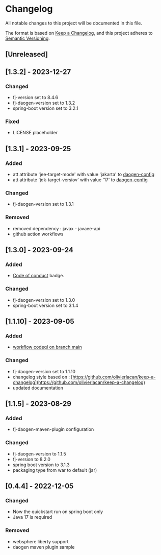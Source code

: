 # Changelog

All notable changes to this project will be documented in this file.

The format is based on [Keep a Changelog](https://keepachangelog.com/en/1.1.0/),
and this project adheres to [Semantic Versioning](https://semver.org/spec/v2.0.0.html).

## [Unreleased]

## [1.3.2] - 2023-12-27

### Changed

- fj-version set to 8.4.6
- fj-daogen-version set to 1.3.2
- spring-boot version set to 3.2.1

### Fixed

- LICENSE placeholder

## [1.3.1] - 2023-09-25

### Added

- att attribute 'jee-target-mode' with value 'jakarta' to [daogen-config](src/main/daogen/daogen-config.xml)
- att attribute 'jdk-target-versiov' with value '17' to [daogen-config](src/main/daogen/daogen-config.xml)

### Changed

- fj-daogen-version set to 1.3.1

### Removed

- removed dependency : javax - javaee-api
- github action workflows

## [1.3.0] - 2023-09-24

### Added

- [Code of conduct](https://github.com/fugerit-org/fj-universe/blob/main/CODE_OF_CONDUCT.md) badge.

### Changed

- fj-daogen-version set to 1.3.0
- spring-boot version set to 3.1.4

## [1.1.10] - 2023-09-05

### Added

- [workflow codeql on branch main](.github/workflows/codeql-analysis.yml)

### Changed

- fj-daogen-version set to 1.1.10
- changelog style based on : [https://github.com/olivierlacan/keep-a-changelog](https://github.com/olivierlacan/keep-a-changelog)
- updated documentation

## [1.1.5] - 2023-08-29

### Added

- fj-daogen-maven-plugin configuration

### Changed

- fj-daogen-version to 1.1.5
- fj-version to 8.2.0
- spring boot version to 3.1.3
- packaging type from war to default (jar)

## [0.4.4] - 2022-12-05

### Changed

- Now the quickstart run on spring boot only
- Java 17 is required

### Removed

* websphere liberty support
* daogen maven plugin sample
